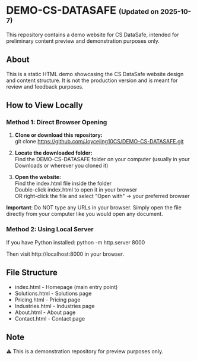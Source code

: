 # DEMO-CS-DATASAFE <font size="4">(Updated on 2025-10-7)</font>

This repository contains a demo website for CS DataSafe, intended for preliminary content preview and demonstration purposes only.

## About

This is a static HTML demo showcasing the CS DataSafe website design and content structure. It is not the production version and is meant for review and feedback purposes.

## How to View Locally

### Method 1: Direct Browser Opening

1. <b>Clone or download this repository:</b>\
   git clone https://github.com/Joycejing10CS/DEMO-CS-DATASAFE.git

2. <b>Locate the downloaded folder:</b>\
   Find the DEMO-CS-DATASAFE folder on your computer (usually in your Downloads or wherever you cloned it)

3. <b>Open the website:</b>\
   Find the index.html file inside the folder\
   Double-click index.html to open it in your browser\
   OR right-click the file and select "Open with" → your preferred browser

<b>Important</b>: Do NOT type any URLs in your browser. Simply open the file directly from your computer like you would open any document.

### Method 2: Using Local Server 

If you have Python installed:
python -m http.server 8000

Then visit http://localhost:8000 in your browser.

## File Structure

- index.html - Homepage (main entry point)
- Solutions.html - Solutions page
- Pricing.html - Pricing page
- Industries.html - Industries page
- About.html - About page
- Contact.html - Contact page

## Note
⚠️ This is a demonstration repository for preview purposes only.